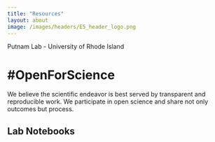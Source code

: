 ```yaml
---
title: "Resources"
layout: about
image: /images/headers/E5_header_logo.png
---
```


Putnam Lab - University of Rhode Island

# #OpenForScience

We believe the scientific endeavor is best served by transparent and reproducible work. We participate in open science and share not only outcomes but process.

## Lab Notebooks


 